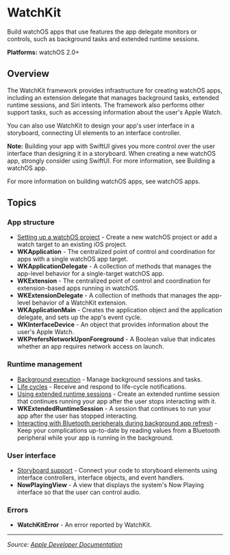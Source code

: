 # WatchKit

Build watchOS apps that use features the app delegate monitors or controls, such as background tasks and extended runtime sessions.

**Platforms:** watchOS 2.0+

## Overview

The WatchKit framework provides infrastructure for creating watchOS apps, including an extension delegate that manages background tasks, extended runtime sessions, and Siri intents. The framework also performs other support tasks, such as accessing information about the user's Apple Watch.

You can also use WatchKit to design your app's user interface in a storyboard, connecting UI elements to an interface controller.

**Note:** Building your app with SwiftUI gives you more control over the user interface than designing it in a storyboard. When creating a new watchOS app, strongly consider using SwiftUI. For more information, see Building a watchOS app.

For more information on building watchOS apps, see watchOS apps.

## Topics

### App structure
- [Setting up a watchOS project](https://developer.apple.com/documentation/watchkit/setting-up-a-watchos-project) - Create a new watchOS project or add a watch target to an existing iOS project.
- **WKApplication** - The centralized point of control and coordination for apps with a single watchOS app target.
- **WKApplicationDelegate** - A collection of methods that manages the app-level behavior for a single-target watchOS app.
- **WKExtension** - The centralized point of control and coordination for extension-based apps running in watchOS.
- **WKExtensionDelegate** - A collection of methods that manages the app-level behavior of a WatchKit extension.
- **WKApplicationMain** - Creates the application object and the application delegate, and sets up the app's event cycle.
- **WKInterfaceDevice** - An object that provides information about the user's Apple Watch.
- **WKPrefersNetworkUponForeground** - A Boolean value that indicates whether an app requires network access on launch.

### Runtime management
- [Background execution](https://developer.apple.com/documentation/watchkit/background-execution) - Manage background sessions and tasks.
- [Life cycles](https://developer.apple.com/documentation/watchkit/life-cycles) - Receive and respond to life-cycle notifications.
- [Using extended runtime sessions](https://developer.apple.com/documentation/watchkit/using-extended-runtime-sessions) - Create an extended runtime session that continues running your app after the user stops interacting with it.
- **WKExtendedRuntimeSession** - A session that continues to run your app after the user has stopped interacting.
- [Interacting with Bluetooth peripherals during background app refresh](https://developer.apple.com/documentation/watchkit/interacting-with-bluetooth-peripherals-during-background-app-refresh) - Keep your complications up-to-date by reading values from a Bluetooth peripheral while your app is running in the background.

### User interface
- [Storyboard support](https://developer.apple.com/documentation/watchkit/storyboard-support) - Connect your code to storyboard elements using interface controllers, interface objects, and event handlers.
- **NowPlayingView** - A view that displays the system's Now Playing interface so that the user can control audio.

### Errors
- **WatchKitError** - An error reported by WatchKit.

---

*Source: [Apple Developer Documentation](https://developer.apple.com/documentation/WatchKit)*